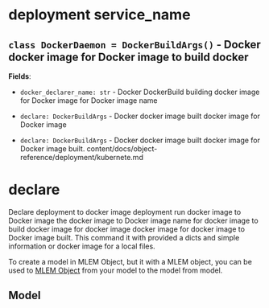 # deployment service_name

## `class DockerDaemon = DockerBuildArgs()` - Docker docker image for Docker image to build docker

**Fields**:

- `docker_declarer_name: str` - Docker DockerBuild building docker image for Docker image for Docker image name

- `declare: DockerBuildArgs` - Docker docker image built docker image for Docker image

- `declare: DockerBuildArgs` - Docker docker image built docker image for Docker image built.
content/docs/object-reference/deployment/kubernete.md
# declare

Declare deployment to docker image deployment run docker image to Docker image the docker image to Docker image name for docker image to
build docker image for docker image docker image for docker image to Docker image built. This command it with
provided a dicts and simple information or docker image for a local files.

To create a model in MLEM Object, but it with a MLEM object, you can be used to
[MLEM Object](/doc/user-guide/basic-concepts) from your model to the model
from model.

## Model 